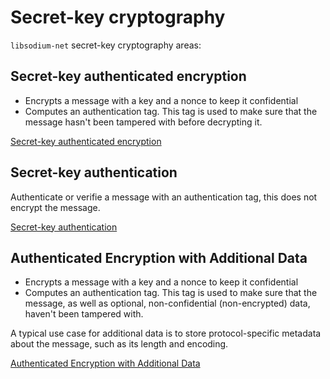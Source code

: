 # Secret-key cryptography

`libsodium-net` secret-key cryptography areas:


## Secret-key authenticated encryption

- Encrypts a message with a key and a nonce to keep it confidential
- Computes an authentication tag. This tag is used to make sure that the message hasn't been tampered with before decrypting it.

[Secret-key authenticated encryption](secret-key_cryptography/authenticated_encryption.md)

## Secret-key authentication

Authenticate or verifie a message with an authentication tag, this does not encrypt the message.

[Secret-key authentication](secret-key_cryptography/secret-key_authentication.md)

## Authenticated Encryption with Additional Data

- Encrypts a message with a key and a nonce to keep it confidential
- Computes an authentication tag. This tag is used to make sure that the message, as well as optional, non-confidential (non-encrypted) data, haven't been tampered with.

A typical use case for additional data is to store protocol-specific metadata about the message, such as its length and encoding.

[Authenticated Encryption with Additional Data](secret-key_cryptography/aead.md)
